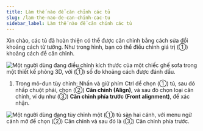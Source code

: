 ```yaml
---
title: Làm thế nào để căn chỉnh các tủ
slug: /lam-the-nao-de-can-chinh-cac-tu
sidebar_label: Làm thế nào để căn chỉnh các tủ
---
```


Xin chào, các tủ đã hoàn thiện có thể được căn chỉnh bằng cách sửa đổi khoảng cách từ tường. Như trong hình, bạn có thể điều chỉnh giá trị (①) khoảng cách để căn chỉnh.

![Một người dùng đang điều chỉnh kích thước của một chiếc ghế sofa trong một thiết kế phòng 3D, với (①) số đo khoảng cách được đánh dấu.](https://storage.googleapis.com/jegavn_kb/images/44ac325e-77d8-45b8-820b-8b506ed239dd.png)

1. Trong mô-đun tùy chỉnh: Nhấn và giữ phím Ctrl để chọn (①) tủ, sau đó nhấp chuột phải, chọn (②) **Căn chỉnh (Align)**, và sau đó chọn loại căn chỉnh, ví dụ như (③) **Căn chỉnh phía trước (Front alignment)**, để xác nhận.

![Một người dùng đang tùy chỉnh một (①) tủ sàn hai cánh, với menu ngữ cảnh mở để chọn (②) Căn chỉnh và sau đó là (③) Căn chỉnh phía trước.](https://storage.googleapis.com/jegavn_kb/images/37f337e0-a726-4f72-83b3-931b715447fa.png)